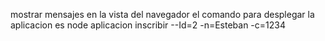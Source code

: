mostrar mensajes en la vista del navegador el comando para desplegar la aplicacion es node aplicacion inscribir --Id=2 -n=Esteban -c=1234